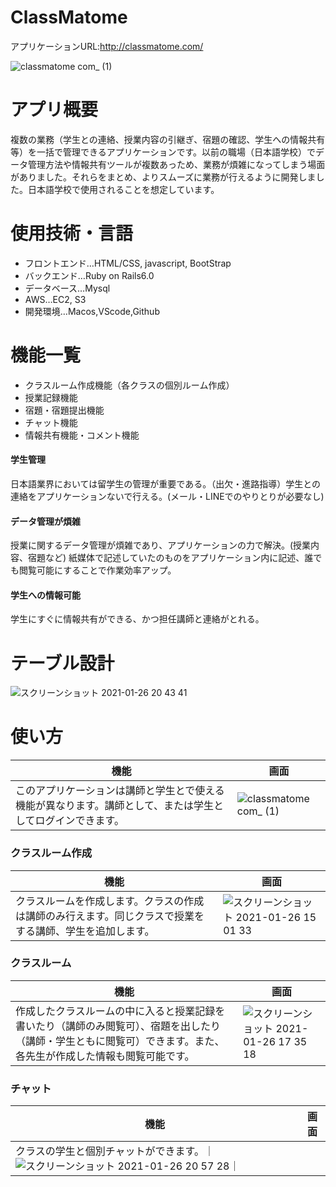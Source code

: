 # ClassMatome
アプリケーションURL:http://classmatome.com/

![classmatome com_ (1)](https://user-images.githubusercontent.com/69580714/105803010-d15fe300-5fdf-11eb-8300-42eb38403b8d.png)

# アプリ概要
複数の業務（学生との連絡、授業内容の引継ぎ、宿題の確認、学生への情報共有等）を一括で管理できるアプリケーションです。以前の職場（日本語学校）でデータ管理方法や情報共有ツールが複数あっため、業務が煩雑になってしまう場面がありました。それらをまとめ、よりスムーズに業務が行えるように開発しました。日本語学校で使用されることを想定しています。

# 使用技術・言語
- フロントエンド…HTML/CSS, javascript, BootStrap
- バックエンド…Ruby on Rails6.0
- データベース…Mysql
- AWS…EC2, S3
- 開発環境…Macos,VScode,Github

# 機能一覧
- クラスルーム作成機能（各クラスの個別ルーム作成）
- 授業記録機能
- 宿題・宿題提出機能
- チャット機能
- 情報共有機能・コメント機能

#### 学生管理
日本語業界においては留学生の管理が重要である。（出欠・進路指導）学生との連絡をアプリケーションないで行える。(メール・LINEでのやりとりが必要なし)
#### データ管理が煩雑
授業に関するデータ管理が煩雑であり、アプリケーションの力で解決。(授業内容、宿題など)
紙媒体で記述していたのものをアプリケーション内に記述、誰でも閲覧可能にすることで作業効率アップ。

#### 学生への情報可能
学生にすぐに情報共有ができる、かつ担任講師と連絡がとれる。

# テーブル設計
<img alt="スクリーンショット 2021-01-26 20 43 41" src="https://user-images.githubusercontent.com/69580714/105841045-59adaa80-6017-11eb-883f-99fb28d68a9e.png">

# 使い方
| 機能                                                                                                     | 画面                                                                                                                         |
|----------------------------------------------------------------------------------------------------------|------------------------------------------------------------------------------------------------------------------------------|
|このアプリケーションは講師と学生とで使える機能が異なります。講師として、または学生としてログインできます。|![classmatome com_ (1)](https://user-images.githubusercontent.com/69580714/105803010-d15fe300-5fdf-11eb-8300-42eb38403b8d.png)|

### クラスルーム作成
| 機能                                                                                                   | 画面                                                                                                                                                         |
|--------------------------------------------------------------------------------------------------------|--------------------------------------------------------------------------------------------------------------------------------------------------------------|
|クラスルームを作成します。クラスの作成は講師のみ行えます。同じクラスで授業をする講師、学生を追加します。|<img alt="スクリーンショット 2021-01-26 15 01 33" src="https://user-images.githubusercontent.com/69580714/105842250-413e8f80-6019-11eb-82b2-c03135e8fa02.png">|

### クラスルーム
| 機能                                                                                                                                                             | 画面                                                                                                                                                         |
|------------------------------------------------------------------------------------------------------------------------------------------------------------------|--------------------------------------------------------------------------------------------------------------------------------------------------------------|
|作成したクラスルームの中に入ると授業記録を書いたり（講師のみ閲覧可）、宿題を出したり（講師・学生ともに閲覧可）できます。また、各先生が作成した情報も閲覧可能です。|<img alt="スクリーンショット 2021-01-26 17 35 18" src="https://user-images.githubusercontent.com/69580714/105823089-1431b300-6000-11eb-8945-dc1d4928d2b0.png">|

### チャット
| 機能                                 | 画面                                                                                                                                                          |
|--------------------------------------|---------------------------------------------------------------------------------------------------------------------------------------------------------------|
|クラスの学生と個別チャットができます。｜<img alt="スクリーンショット 2021-01-26 20 57 28" src="https://user-images.githubusercontent.com/69580714/105842277-47cd0700-6019-11eb-9f5a-1c31dd303023.png">｜


<!-- # テーブル設計

## teachers テーブル
| Column          | Type    | Options     |
| --------------- | ------- | ----------- |
| employee_number | integer | null: false |
| status_id       | integer | null: false |
| last_name       | string  | null: false |
| first_name      | string  | null: false |
| last_name_k     | string  | null: false |
| first_name_k    | string  | null: false |
| image           | string  | null: false |
| email           | string  | null: false |
| password        | string  | null: false |
| nickname        | string  | null: false |
### Association
- has_many :classroom_teachers
- has_many :classrooms, through: :classroom_teachers
- has_many :informations
- has_many :inquiries
- has_many :chatrooms
- has_many :take_overs
- has_many :homeworks


## students テーブル
| Column         | Type    | Options     |
| -------------- | ------- | ----------- |
| student_number | integer | null: false |
| name           | string  | null: false |
| name_k         | string  | null: false |
| nickname       | string  | null: false |
| image          | string  | null: false |
| email          | string  | null: false |
| password       | string  | null: false |
| birthday       | date    | null: false |
### Association
- has_many :classroom_students
- has_many :classrooms, through: :classroom_students
- has_many :inquiries
- has_many :chatrooms
- has_many :submissions

## informations テーブル
| Column   | Type    | Options     |
| -------- | ------- | ----------- |
| title    | string  | null: false |
| genre_id | integer | null: false |
| content  | text    | null: false |
### Association
- belongs_to :teacher
- has_many :inquiries

## inquiries テーブル
| Column   | Type    | Options     |
| -------- | ------- | ----------- |
| content  | text    | null: false |
### Association
- belongs_to :information
- belongs_to :teacher, optional: true
- belongs_to :student, optional: true

## classrooms テーブル
| Column     | Type   | Options     |
| ---------- | ------ | ----------- |
| name       | string | null: false |
| year_month | date   | null: false |
### Association
- has_many :classroom_teachers, dependent: :destroy
- has_many :classroom_students, dependent: :destroy
- has_many :teachers, through: :classroom_teachers
- has_many :students, through: :classroom_students
- has_many :chatrooms
- has_many :take_overs
- has_many :homeworks

## chatrooms テーブル
### Association
- belongs_to :teacher
- belongs_to :student
- belongs_to :classroom
- has_many :chats

## chats テーブル
| Column    | Type    | Options     |
| --------- | ------- | ----------- |
| text      | text    | null: false |
| judgement | integer | null: false |
### Association
- belongs_to :chatroom

## take_overs テーブル
| Column     | Type     | Options     |
| ---------- | -------- | ----------- |
| start_time | datetime | null: false |
| content    | text     | null: false |
| detail     | text     | null: false |
| appearance | text     | null: false |
| judgement  | integer  | null: false |
### Association
- belongs_to :classroom
- belongs_to :teacher

## homeworks テーブル
| Column     | Type     | Options     |
| ---------- | -------- | ----------- |
| start_time | datetime | null: false |
| content    | text     | null: false |
| judgement  | integer  | null: false |
### Association
- belongs_to :classroom
- belongs_to :teacher
- has_many :submissions
- has_one_attached :file

## submissions テーブル
| Column     | Type     | Options     |
| ---------- | -------- | ----------- |
| start_time | datetime | null: false |
| content    | text     | null: false |
| judgement  | integer  | null: false |
### Association
- belongs_to :homework
- belongs_to :student -->
